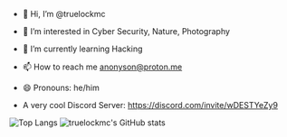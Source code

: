 - 👋 Hi, I’m @truelockmc
- 👀 I’m interested in Cyber Security, Nature, Photography
- 🌱 I’m currently learning Hacking
- 📫 How to reach me anonyson@proton.me
- 😄 Pronouns: he/him

- A very cool Discord Server: https://discord.com/invite/wDESTYeZy9

![Top Langs](https://github-readme-stats.vercel.app/api/top-langs/?username=truelockmc&size_weight=0.5&count_weight=0.5&theme=dark)
![truelockmc's GitHub stats](https://github-readme-stats.vercel.app/api?username=truelockmc&show_icons=true&theme=dark)



